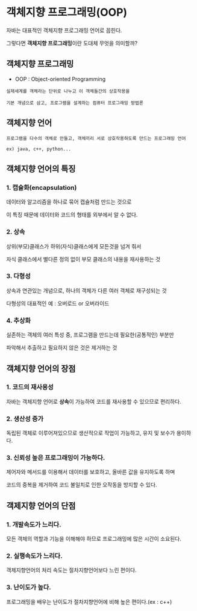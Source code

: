 # 객체지향 프로그래밍(OOP)
자바는 대표적인 객체지향 프로그래밍 언어로 꼽힌다.

그렇다면 **객체지향 프로그래밍**이란 도대체 무엇을 의미할까?

## 객체지향 프로그래밍
- OOP : Object-oriented Programming
```
실제세계를 객체라는 단위로 나누고 이 객체들간의 상호작용을 

기본 개념으로 삼고, 프로그램을 설계하는 컴퓨터 프로그래밍 방법론
```

## 객체지향 언어
```
프로그램을 다수의 객체로 만들고, 객체끼리 서로 상호작용하도록 만드는 프로그래밍 언어

ex) java, c++, python...
```

## 객체지향 언어의 특징
### 1. 캡슐화(encapsulation)
데이터와 알고리즘을 하나로 묶어 캡슐처럼 만드는 것으로

이 특징 때문에 데이터와 코드의 형태를 외부에서 알 수 없다.

### 2. 상속
상위(부모)클래스가 하위(자식)클래스에게 모든것을 넘겨 줘서

자식 클래스에서 별다른 정의 없이 부모 클래스의 내용을 재사용하는 것

### 3. 다형성
상속과 연관있는 개념으로, 하나의 객체가 다른 여러 객체로 재구성되는 것

다형성의 대표적인 예 : 오버로드 or 오버라이드

### 4. 추상화
실존하는 객체의 여러 특성 중, 프로그램을 만드는데 필요한(공통적인) 부분만 

파악해서 추출하고 필요하지 않은 것은 제거하는 것

## 객체지향 언어의 장점
### 1. 코드의 재사용성
자바는 객체지향 언어로 **상속**이 가능하여 코드를 재사용할 수 있으므로 편리하다.

### 2. 생산성 증가
독립된 객체로 이루어져있으므로 생산적으로 작업이 가능하고, 유지 및 보수가 용이하다.

### 3. 신뢰성 높은 프로그래밍이 가능하다.
제어자와 메서드를 이용해서 데이터를 보호하고, 올바른 값을 유지하도록 하며 

코드의 중복을 제거하여 코드 불일치로 인한 오작동을 방지할 수 있다.

## 객제지향 언어의 단점
### 1. 개발속도가 느리다.
모든 객체의 역할과 기능을 이해해야 하므로 프로그래밍에 많은 시간이 소요된다.

### 2. 실행속도가 느리다.
객제지향언어의 처리 속도는 절차지향언어보다 느린 편이다.

### 3. 난이도가 높다.
프로그래밍을 배우는 난이도가 절차지향언어에 비해 높은 편이다.(ex : c++)
